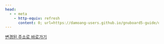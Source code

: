 ```yaml
---
head:
  - - meta
    - http-equiv: refresh
      content: 0; url=https://damoang-users.github.io/gnuboard5-guide/developers/helpers.html
---
```


[변경된 주소로 바로가기](https://damoang-users.github.io/gnuboard5-guide/developers/helpers.html)
